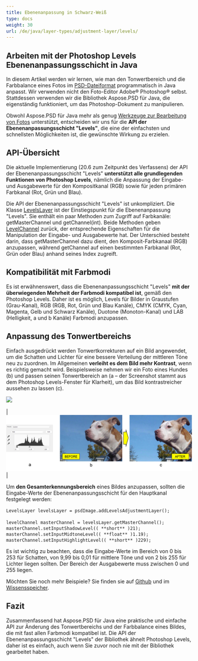 ```yaml
---
title: Ebenenanpassung in Schwarz-Weiß
type: docs
weight: 30
url: /de/java/layer-types/adjustment-layer/levels/
---
```


## Arbeiten mit der Photoshop Levels Ebenenanpassungsschicht in Java

In diesem Artikel werden wir lernen, wie man den Tonwertbereich und die Farbbalance eines Fotos im [PSD-Dateiformat](/psd/de/java/psd-format/) programmatisch in Java anpasst. Wir verwenden nicht den Foto-Editor Adobe® Photoshop® selbst. Stattdessen verwenden wir die Bibliothek Aspose.PSD für Java, die eigenständig funktioniert, um das Photoshop-Dokument zu manipulieren.

Obwohl Aspose.PSD für Java mehr als genug [Werkzeuge zur Bearbeitung von Fotos](/psd/de/java/manipulating-images/) unterstützt, entscheiden wir uns für die **API der Ebenenanpassungsschicht "Levels"**, die eine der einfachsten und schnellsten Möglichkeiten ist, die gewünschte Wirkung zu erzielen.

## API-Übersicht

Die aktuelle Implementierung (20.6 zum Zeitpunkt des Verfassens) der API der Ebenenanpassungsschicht "Levels" **unterstützt alle grundlegenden Funktionen von Photoshop Levels**, nämlich die Anpassung der Eingabe- und Ausgabewerte für den Kompositkanal (RGB) sowie für jeden primären Farbkanal (Rot, Grün und Blau).

Die API der Ebenenanpassungsschicht "Levels" ist unkompliziert. Die Klasse [LevelsLayer](https://reference.aspose.com/psd/java/com.aspose.psd.fileformats.psd.layers.adjustmentlayers/LevelsLayer) ist der Einstiegspunkt für die Ebenenanpassung "Levels". Sie enthält ein paar Methoden zum Zugriff auf Farbkanäle: getMasterChannel und getChannel(int). Beide Methoden geben [LevelChannel](https://reference.aspose.com/psd/java/com.aspose.psd.fileformats.psd.layers.layerresources/LevelChannel) zurück, der entsprechende Eigenschaften für die Manipulation der Eingabe- und Ausgabewerte hat. Der Unterschied besteht darin, dass getMasterChannel dazu dient, den Komposit-Farbkanaal (RGB) anzupassen, während getChannel auf einen bestimmten Farbkanal (Rot, Grün oder Blau) anhand seines Index zugreift.

## Kompatibilität mit Farbmodi

Es ist erwähnenswert, dass die Ebenenanpassungsschicht "Levels" **mit der überwiegenden Mehrheit der Farbmodi kompatibel ist**, gemäß den Photoshop Levels. Daher ist es möglich, Levels für Bilder in Graustufen (Grau-Kanal), RGB (RGB, Rot, Grün und Blau Kanäle), CMYK (CMYK, Cyan, Magenta, Gelb und Schwarz Kanäle), Duotone (Monoton-Kanal) und LAB (Helligkeit, a und b Kanäle) Farbmodi anzupassen.

## Anpassung des Tonwertbereichs

Einfach ausgedrückt werden Tonwertkorrekturen auf ein Bild angewendet, um die Schatten und Lichter für eine bessere Verteilung der mittleren Töne neu zu zuordnen. Im Allgemeinen **verleiht es dem Bild mehr Kontrast**, wenn es richtig gemacht wird. Beispielsweise nehmen wir ein Foto eines Hundes (b) und passen seinen Tonwertbereich an (a – der Screenshot stammt aus dem Photoshop Levels-Fenster für Klarheit), um das Bild kontrastreicher aussehen zu lassen (c).

![](RackMultipart20200821-4-1x13l6z_html_8fc7fa6738d8d302.png)

|![Abbildung Levels-Ebene 1](levels-adjustment-figure-1.png)|

Um **den Gesamterkennungsbereich** eines Bildes anzupassen, sollten die Eingabe-Werte der Ebenenanpassungsschicht für den Hauptkanal festgelegt werden:

    LevelsLayer levelsLayer = psdImage.addLevelsAdjustmentLayer();

    levelChannel masterChannel = levelsLayer.getMasterChannel();
    masterChannel.setInputShadowLevel(( **short** )21);
    masterChannel.setInputMidtoneLevel(( **float** )1.19);
    masterChannel.setInputHighlightLevel(( **short** )229);

Es ist wichtig zu beachten, dass die Eingabe-Werte im Bereich von 0 bis 253 für Schatten, von 9,99 bis 0,01 für mittlere Töne und von 2 bis 255 für Lichter liegen sollten. Der Bereich der Ausgabewerte muss zwischen 0 und 255 liegen.

Möchten Sie noch mehr Beispiele? Sie finden sie auf [Github](https://github.com/aspose-psd/Aspose.PSD-for-Java) und im [Wissensspeicher](https://docs.aspose.com/display/psdjava/Manipulating+Photoshop+Formats#ManipulatingPhotoshopFormats-AddLevelAdjustmentLayers).

## Fazit

Zusammenfassend hat Aspose.PSD für Java eine praktische und einfache API zur Änderung des Tonwertbereichs und der Farbbalance eines Bildes, die mit fast allen Farbmodi kompatibel ist. Die API der Ebenenanpassungsschicht "Levels" der Bibliothek ähnelt Photoshop Levels, daher ist es einfach, auch wenn Sie zuvor noch nie mit der Bibliothek gearbeitet haben.
